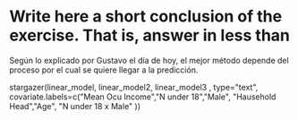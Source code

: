 # Write here a short conclusion of the exercise. That is, answer in less than 
Según lo explicado por Gustavo el día de hoy, el mejor método depende del proceso por el cual se quiere llegar a la predicción.



stargazer(linear_model, linear_model2, linear_model3  , type="text",
          covariate.labels=c("Mean Ocu Income","N under 18","Male",
                             "Hausehold Head","Age", "N under 18 x Male" ))

